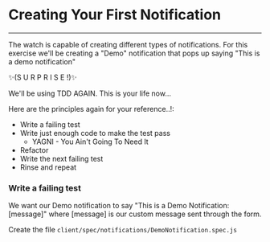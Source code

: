 # Creating Your First Notification
***
The watch is capable of creating different types of notifications. For this exercise we'll be creating a "Demo" notification that pops up saying "This is a demo notification"

 ✨(S U R P R I S E !)✨

 We'll be using TDD AGAIN. This is your life now...

Here are the principles again for your reference..!:
* Write a failing test
* Write just enough code to make the test pass
    * YAGNI - You Ain't Going To Need It
* Refactor
* Write the next failing test
* Rinse and repeat

### Write a failing test
We want our Demo notification to say "This is a Demo Notification: [message]" where [message] is our custom message sent through the form. 

Create the file `client/spec/notifications/DemoNotification.spec.js`


### 



